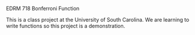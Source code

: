 EDRM 718 Bonferroni Function

This is a class project at the University of South Carolina. 
We are learning to write functions so this project is a demonstration.